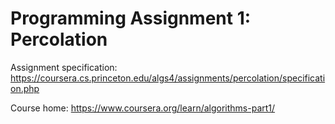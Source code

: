 # Programming Assignment 1: Percolation

Assignment specification: https://coursera.cs.princeton.edu/algs4/assignments/percolation/specification.php

Course home: https://www.coursera.org/learn/algorithms-part1/

